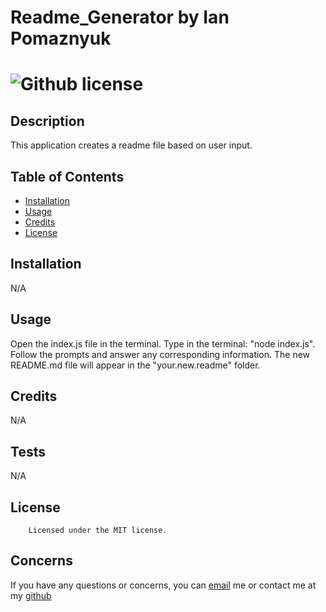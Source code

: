 
  # Readme_Generator by Ian Pomaznyuk
  # ![Github license](https://img.shields.io/badge/license-MIT-yellowgreen.svg)


## Description
  This application creates a readme file based on user input.

## Table of Contents 

- [Installation](#installation)
- [Usage](#usage)
- [Credits](#credits)
- [License](#license)

## Installation
  N/A

## Usage
  Open the index.js file in the terminal. Type in the terminal: "node index.js". Follow the prompts and answer any corresponding information. The new README.md file will appear in the "your.new.readme" folder.

## Credits
  N/A

## Tests
  N/A

## License
    
        Licensed under the MIT license.

## Concerns 

If you have any questions or concerns, you can [email](mailto:jpomaz12@gmail.com	) me or contact me at my [github](https://github.com/IanPomaz)
  